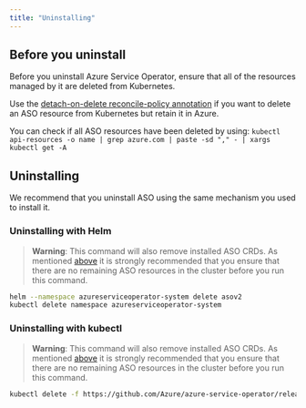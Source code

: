 ```yaml
---
title: "Uninstalling"
---
```


## Before you uninstall

Before you uninstall Azure Service Operator, ensure that all of the resources managed by it are deleted from Kubernetes.

Use the [detach-on-delete reconcile-policy annotation](https://azure.github.io/azure-service-operator/introduction/annotations/#serviceoperatorazurecomreconcile-policy) 
if you want to delete an ASO resource from Kubernetes but retain it in Azure.

You can check if all ASO resources have been deleted by using: `kubectl api-resources -o name | grep azure.com | paste -sd "," - | xargs kubectl get -A`

## Uninstalling

We recommend that you uninstall ASO using the same mechanism you used to install it.

### Uninstalling with Helm

> **Warning**: This command will also remove installed ASO CRDs. As mentioned [above](#before-you-uninstall) it is strongly recommended that you
> ensure that there are no remaining ASO resources in the cluster before you run this command.

```bash
helm --namespace azureserviceoperator-system delete asov2
kubectl delete namespace azureserviceoperator-system
```

### Uninstalling with kubectl

> **Warning**: This command will also remove installed ASO CRDs. As mentioned [above](#before-you-uninstall) it is strongly recommended that you
> ensure that there are no remaining ASO resources in the cluster before you run this command.

```bash
kubectl delete -f https://github.com/Azure/azure-service-operator/releases/download/v2.0.0-beta.0/azureserviceoperator_v2.0.0-beta.1.yaml
```
